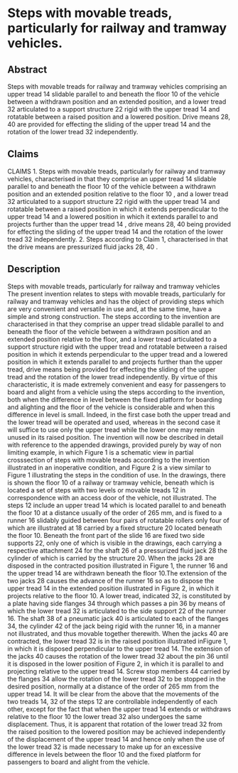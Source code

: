 # Steps with movable treads, particularly for railway and tramway vehicles.

## Abstract
Steps with movable treads for railway and tramway vehicles comprising an upper tread 14 slidable parallel to and beneath the floor 10 of the vehicle between a withdrawn position and an extended position, and a lower tread 32 articulated to a support structure 22 rigid with the upper tread 14 and rotatable between a raised position and a lowered position. Drive means 28, 40 are provided for effecting the sliding of the upper tread 14 and the rotation of the lower tread 32 independently.

## Claims
CLAIMS 1. Steps with movable treads, particularly for railway and tramway vehicles, characterised in that they comprise an upper tread 14 slidable parallel to and beneath the floor 10 of the vehicle between a withdrawn position and an extended position relative to the floor 10 , and a lower tread 32 articulated to a support structure 22 rigid with the upper tread 14 and rotatable between a raised position in which it extends perpendicular to the upper tread 14 and a lowered position in which it extends parallel to and projects further than the upper tread 14 , drive means 28, 40 being provided for effecting the sliding of the upper tread 14 and the rotation of the lower tread 32 independently. 2. Steps according to Claim 1, characterised in that the drive means are pressurized fluid jacks 28, 40 .

## Description
Steps with movable treads, particularly for railway and tramway vehicles The present invention relates to steps with movable treads, particularly for railway and tramway vehicles and has the object of providing steps which are very convenient and versatile in use and, at the same time, have a simple and strong construction. The steps according to the invention are characterised in that they comprise an upper tread slidable parallel to and beneath the floor of the vehicle between a withdrawn position and an extended position relative to the floor, and a lower tread articulated to a support structure rigid with the upper tread and rotatable between a raised position in which it extends perpendicular to the upper tread and a lowered position in which it extends parallel to and projects further than the upper tread, drive means being provided for effecting the sliding of the upper tread and the rotation of the lower tread independently. By virtue of this characteristic, it is made extremely convenient and easy for passengers to board and alight from a vehicle using the steps according to the invention, both when the difference in level between the fixed platform for boarding and alighting and the floor of the vehicle is considerable and when this difference in level is small. Indeed, in the first case both the upper tread and the lower tread will be operated and used, whereas in the second case it will suffice to use only the upper tread while the lower one may remain unused in its raised position. The invention will now be described in detail with reference to the appended drawings, provided purely by way of non limiting example, in which Figure 1 is a schematic view in partial crosssection of steps with movable treads according to the invention illustrated in an inoperative condition, and Figure 2 is a view similar to Figure 1 illustrating the steps in the condition of use. In the drawings, there is shown the floor 10 of a railway or tramway vehicle, beneath which is located a set of steps with two levels or movable treads 12 in correspondence with an access door of the vehicle, not illustrated. The steps 12 include an upper tread 14 which is located parallel to and beneath the floor 10 at a distance usually of the order of 265 mm, and is fixed to a runner 16 slidably guided between four pairs of rotatable rollers only four of which are illustrated at 18 carried by a fixed structure 20 located beneath the floor 10. Beneath the front part of the slide 16 are fixed two side supports 22, only one of which is visible in the drawings, each carrying a respective attachment 24 for the shaft 26 of a pressurized fluid jack 28 the cylinder of which is carried by the structure 20. When the jacks 28 are disposed in the contracted position illustrated in Figure 1, the runner 16 and the upper tread 14 are withdrawn beneath the floor 10.The extension of the two jacks 28 causes the advance of the runner 16 so as to dispose the upper tread 14 in the extended position illustrated in Figure 2, in which it projects relative to the floor 10. A lower tread, indicated 32, is constituted by a plate having side flanges 34 through which passes a pin 36 by means of which the lower tread 32 is articulated to the side support 22 of the runner 16. The shaft 38 of a pneumatic jack 40 is articulated to each of the flanges 34, the cylinder 42 of the jack being rigid with the runner 16, in a manner not illustrated, and thus movable together therewith. When the jacks 40 are contracted, the lower tread 32 is in the raised position illustrated inFigure 1, in which it is disposed perpendicular to the upper tread 14. The extension of the jacks 40 causes the rotation of the lower tread 32 about the pin 36 until it is disposed in the lower position of Figure 2, in which it is parallel to and projecting relative to the upper tread 14. Screw stop members 44 carried by the flanges 34 allow the rotation of the lower tread 32 to be stopped in the desired position, normally at a distance of the order of 265 mm from the upper tread 14. It will be clear from the above that the movements of the two treads 14, 32 of the steps 12 are controllable independently of each other, except for the fact that when the upper tread 14 extends or withdraws relative to the floor 10 the lower tread 32 also undergoes the same displacement. Thus, it is apparent that rotation of the lower tread 32 from the raised position to the lowered position may be achieved independently of the displacement of the upper tread 14 and hence only when the use of the lower tread 32 is made necessary to make up for an excessive difference in levels between the floor 10 and the fixed platform for passengers to board and alight from the vehicle.